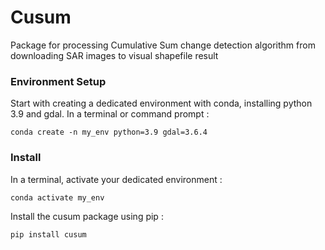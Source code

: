 # Cusum

Package for processing Cumulative Sum change detection algorithm from downloading SAR images to visual shapefile result

### Environment Setup

Start with creating a dedicated environment with conda, installing python 3.9 and gdal. In a terminal or command prompt : 

`conda create -n my_env python=3.9 gdal=3.6.4`

### Install

In a terminal, activate your dedicated environment : 

`conda activate my_env`

Install the cusum package using pip : 

`pip install cusum`

